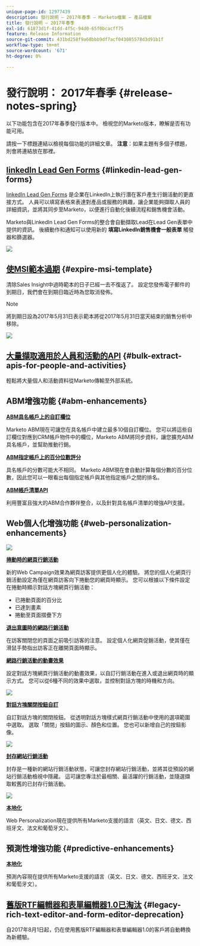 ```yaml
---
unique-page-id: 12977439
description: 發行說明 — 2017年春季 — Marketo檔案 — 產品檔案
title: 發行說明 — 2017年春季
exl-id: 61873d1f-41dd-4f5c-94d0-65f0bcacff75
feature: Release Information
source-git-commit: 431bd258f9a68bbb9df7acf043085578d3d91b1f
workflow-type: tm+mt
source-wordcount: '671'
ht-degree: 0%

---
```


# 發行說明： 2017年春季 {#release-notes-spring}

以下功能包含在2017年春季發行版本中。 檢視您的Marketo版本，瞭解是否有功能可用。

請按一下標題連結以檢視每個功能的詳細文章。 **注意**：如果主題有多個子標題，則會將連結放在那裡。

## [linkedIn Lead Gen Forms](/help/marketo/product-docs/demand-generation/social/social-functions/set-up-linkedin-lead-gen-forms.md) {#linkedin-lead-gen-forms}

[linkedIn Lead Gen Forms](https://business.linkedin.com/marketing-solutions/native-advertising/lead-gen-ads) 是企業在LinkedIn上執行潛在客戶產生行銷活動的更直接方式。 人員可以填寫表格來表達對產品或服務的興趣，讓企業能夠擷取人員的詳細資訊，並將其同步至Marketo，以便進行自動化後續流程和銷售機會活動。

Marketo與LinkedIn Lead Gen Forms的整合會自動擷取Lead在Lead Gen表單中提供的資訊。 後續動作和通知可以使用新的 **填寫LinkedIn銷售機會一般表單** 觸發器和篩選器。

![](assets/release-notes-image.png)

## [使MSI範本過期](/help/marketo/product-docs/marketo-sales-insight/msi-for-salesforce/features/actions-in-the-msi-panel/send-marketo-email/publish-an-email-to-sales-insight.md) {#expire-msi-template}

清除Sales Insight中過時範本的日子已經一去不復返了。 設定您發佈電子郵件的到期日，我們會在到期日臨近時為您取消發佈。

>[!NOTE]
>
>將到期日設為2017年5月31日表示範本將從2017年5月31日當天結束的銷售分析中移除。

![](assets/four-281-29.png)

## [大量擷取適用於人員和活動的API](https://developers.marketo.com/rest-api/bulk-extract/) {#bulk-extract-apis-for-people-and-activities}

輕鬆將大量個人和活動資料從Marketo傳輸至外部系統。

## ABM增強功能 {#abm-enhancements}

**[ABM具名帳戶上的自訂欄位](https://docs.marketo.com/x/1wnG)**

Marketo ABM現在可讓您在具名帳戶中建立最多10個自訂欄位。 您可以將這些自訂欄位對應到CRM帳戶物件中的欄位，Marketo ABM將同步資料，讓您擴充ABM具名帳戶，並幫助推動行銷。

**[ABM指定帳戶上的百分位數評分](https://docs.marketo.com/display/docs/assets/abmpercentiles.png)**

具名帳戶的分數可能大不相同。 Marketo ABM現在會自動計算每個分數的百分位數，因此您可以一眼看出每個指定帳戶與其他指定帳戶之間的排名。

**[ABM帳戶清單API](https://developers.marketo.com/rest-api/lead-database/named-account-lists/)**

利用豐富且強大的ABM合作夥伴整合，以及針對具名帳戶清單的增強API支援。

## Web個人化增強功能 {#web-personalization-enhancements}

![](assets/dialogoptions.png)

**[捲動時的網頁行銷活動](/help/marketo/product-docs/web-personalization/working-with-web-campaigns/set-how-your-web-campaign-displays.md)**

新的Web Campaign效果為網頁訪客提供更個人化的體驗。 將您的個人化網頁行銷活動設定為僅在網頁訪客向下捲動您的網頁時顯示。 您可以根據以下條件設定在捲動時顯示對話方塊網頁行銷活動：

* 已捲動頁面的百分比
* 已達到畫素
* 捲動至頁面摺疊下方

**[退出意圖時的網路行銷活動](/help/marketo/product-docs/web-personalization/working-with-web-campaigns/set-how-your-web-campaign-displays.md)**

在訪客關閉您的頁面之前吸引訪客的注意。 設定個人化網頁促銷活動，使其僅在滑鼠手勢指出訪客正在離開頁面時顯示。

**[網路行銷活動的動畫效果](/help/marketo/product-docs/web-personalization/working-with-web-campaigns/create-a-new-dialog-web-campaign.md)**

設定對話方塊網頁行銷活動的動畫效果，以自訂行銷活動在進入或退出網頁時的顯示方式。 您可以從6種不同的效果中選取，並控制對話方塊的時機和方向。

![](assets/animationoptins.png)

**[對話方塊關閉按鈕自訂](/help/marketo/product-docs/web-personalization/working-with-web-campaigns/create-a-new-dialog-web-campaign.md)**

自訂對話方塊的關閉按鈕。 從透明對話方塊樣式網頁行銷活動中使用的選項範圍中選取。 選取「關閉」按鈕的圖示、顏色和位置。 您也可以新增自己的按鈕影像。

![](assets/dialog-button-fill-5b1-5d.png)

**[封存網站行銷活動](/help/marketo/product-docs/web-personalization/working-with-web-campaigns/archive-a-web-campaign.md)**

封存是一種新的網站行銷活動狀態，可讓您封存網站行銷活動，並將其從預設的網站行銷活動檢視中隱藏。 這可讓您專注於最相關、最活躍的行銷活動，並隨選擷取較舊的已封存行銷活動。

![](assets/archive-campaign-5b2-5d.png)

**[本地化](/help/marketo/product-docs/administration/settings/select-your-language-locale-and-time-zone.md)**

Web Personalization現在提供所有Marketo支援的語言（英文、日文、德文、西班牙文、法文和葡萄牙文）。

## 預測性增強功能 {#predictive-enhancements}

**[本地化](/help/marketo/product-docs/administration/settings/select-your-language-locale-and-time-zone.md)**

預測內容現在提供所有Marketo支援的語言（英文、日文、德文、西班牙文、法文和葡萄牙文）。

## [舊版RTF編輯器和表單編輯器1.0已淘汰](https://nation.marketo.com/docs/DOC-4315) {#legacy-rich-text-editor-and-form-editor-deprecation}

自2017年8月1日起，仍在使用舊版RTF編輯器和表單編輯器1.0的客戶將自動轉換為新體驗。
